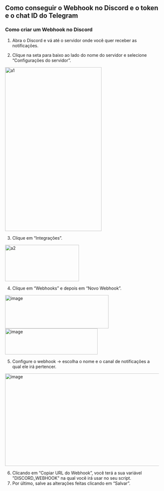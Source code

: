 ## Como conseguir o Webhook no Discord e o token e o chat ID do Telegram ##
### Como criar um Webhook no Discord ###

1. Abra o Discord e vá até o servidor onde você quer receber as notificações.

2. Clique na seta para baixo ao lado do nome do servidor e selecione “Configurações do servidor”.
<img width="316" height="535" alt="a1" src="https://github.com/user-attachments/assets/ba9b678a-fd59-4d67-977d-4f6d35cc73df" />


3. Clique em “Integrações”.
<img width="242" height="119" alt="a2" src="https://github.com/user-attachments/assets/2b817026-15ec-44fc-aa5e-1ca63604843b" />


4. Clique em “Webhooks” e depois em “Novo Webhook”.
<img width="339" height="109" alt="image" src="https://github.com/user-attachments/assets/7326ee3f-4eef-4f3a-a42c-4b0bf7978edc" /> 
<img width="303" height="85" alt="image" src="https://github.com/user-attachments/assets/897f1d49-14b5-4a7f-84f5-4813494a245e" />


5. Configure o webhook -> escolha o nome e o canal de notificações a qual ele irá pertencer.
<img width="669" height="302" alt="image" src="https://github.com/user-attachments/assets/7a7aab80-a571-4f6a-8576-12d3797b0e92" />

6. Clicando em “Copiar URL do Webhook”, você terá a sua variável "DISCORD_WEBHOOK" na qual você irá usar no seu script.
7. Por último, salve as alterações feitas clicando em “Salvar”.
